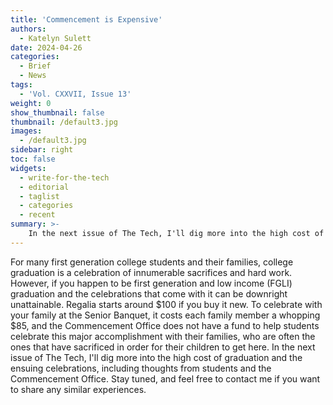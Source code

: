```yaml
---
title: 'Commencement is Expensive'
authors:
  - Katelyn Sulett
date: 2024-04-26
categories:
  - Brief
  - News
tags:
  - 'Vol. CXXVII, Issue 13'
weight: 0
show_thumbnail: false
thumbnail: /default3.jpg
images:
  - /default3.jpg
sidebar: right
toc: false
widgets:
  - write-for-the-tech
  - editorial
  - taglist
  - categories
  - recent
summary: >-
    In the next issue of The Tech, I'll dig more into the high cost of graduation and the ensuing celebrations, including thoughts from students and the Commencement Office.
---
```


For many first generation college students and their families, college graduation is a celebration of innumerable sacrifices and hard work. However, if you happen to be first generation and low income (FGLI) graduation and the celebrations that come with it can be downright unattainable. Regalia starts around $100 if you buy it new. To celebrate with your family at the Senior Banquet, it costs each family member a whopping $85, and the Commencement Office does not have a fund to help students celebrate this major accomplishment with their families, who are often the ones that have sacrificed in order for their children to get here. In the next issue of The Tech, I'll dig more into the high cost of graduation and the ensuing celebrations, including thoughts from students and the Commencement Office. Stay tuned, and feel free to contact me if you want to share any similar experiences.